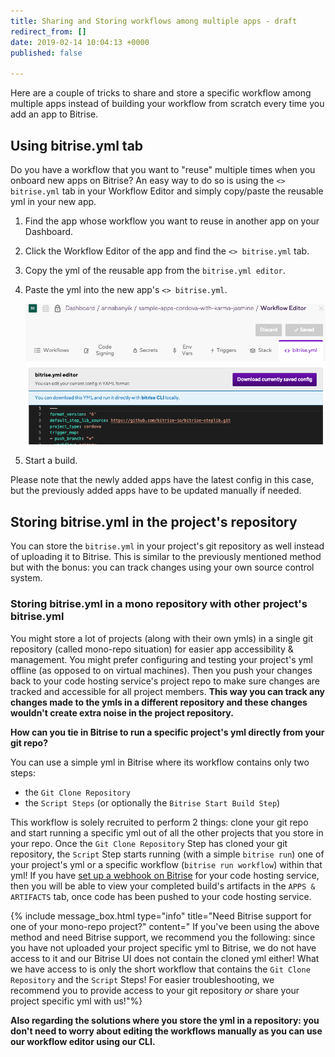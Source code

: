 ```yaml
---
title: Sharing and Storing workflows among multiple apps - draft
redirect_from: []
date: 2019-02-14 10:04:13 +0000
published: false

---
```

Here are a couple of tricks to share and store a specific workflow among multiple apps instead of building your workflow from scratch every time you add an app to Bitrise.

## Using bitrise.yml tab

Do you have a workflow that you want to "reuse" multiple times when you onboard new apps on Bitrise? An easy way to do so is using the `<> bitrise.yml` tab in your Workflow Editor and simply copy/paste the reusable yml in your new app.

1. Find the app whose workflow you want to reuse in another app on your Dashboard.
2. Click the Workflow Editor of the app and find the `<> bitrise.yml` tab.
3. Copy the yml of the reusable app from the `bitrise.yml editor`.
4. Paste the yml into the new app's `<> bitrise.yml`.

   ![](/img/bitrise-yml-tab-2.png)
5. Start a build.

Please note that the newly added apps have the latest config in this case, but the previously added apps have to be updated manually if needed.

## Storing bitrise.yml in the project's repository

You can store the `bitrise.yml` in your project's git repository as well instead of uploading it to Bitrise. This is similar to the previously mentioned method but with the bonus: you can track changes using your own source control system.

### Storing bitrise.yml in a mono repository with other project's bitrise.yml

You might store a lot of projects (along with their own ymls) in a single git repository (called mono-repo situation) for easier app accessibility & management. You might prefer configuring and testing your project's yml offline (as opposed to on virtual machines). Then you push your changes back to your code hosting service's project repo to make sure changes are tracked and accessible for all project members. **This way you can track any changes made to the ymls in a different repository and these changes wouldn't create extra noise in the project repository.**

**How can you tie in Bitrise to run a specific project's yml directly from your git repo?**

You can use a simple yml in Bitrise where its workflow contains only two steps:

* the `Git Clone Repository`
* the  `Script Steps` (or optionally the `Bitrise Start Build Step`)

This workflow is solely recruited to perform 2 things: clone your git repo and start running a specific yml out of all the other projects that you store in your repo. Once the `Git Clone Repository` Step has cloned your git repository, the `Script` Step starts running (with a simple `bitrise run`) one of your project's yml or a specific workflow (`bitrise run workflow`) within that yml! If you have [set up a webhook on Bitrise](https://devcenter.bitrise.io/webhooks/index/) for your code hosting service, then you will be able to view your completed build's artifacts in the `APPS & ARTIFACTS` tab, once code has been pushed to your code hosting service.

{% include message_box.html type="info" title="Need Bitrise support for one of your mono-repo project?" content=" If you've been using the above method and need Bitrise support, we recommend you the following: since you have not uploaded your project specific yml to Bitrise, we do not have access to it and our Bitrise UI does not contain the cloned yml either! What we have access to is only the short workflow that contains the `Git Clone Repository` and the `Script` Steps! For easier troubleshooting, we recommend you to provide access to your git repository _or_ share your project specific yml with us!"%}

**Also regarding the solutions where you store the yml in a repository: you don't need to worry about editing the workflows manually as you can use our workflow editor using our CLI.**